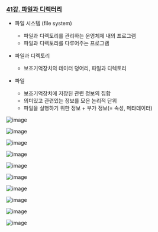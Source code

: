 ### [41강. 파일과 디렉터리](https://www.youtube.com/watch?v=J8v7wxbnRAM)

- 파일 시스템 (file system)
  - 파일과 디렉토리를 관리하는 운영체제 내의 프로그램
  - 파일과 디렉토리를 다루어주는 프로그램

- 파일과 디렉토리
  - 보조기억장치의 데이터 덩어리, 파일과 디렉토리

- 파일
  - 보조기억장치에 저장된 관련 정보의 집합
  - 의미있고 관련있는 정보를 모은 논리적 단위
  - 파일을 실행하기 위한 정보 + 부가 정보(= 속성, 메타데이터)

![image](https://github.com/user-attachments/assets/95b88fcc-1fe6-4b9a-893e-ff74a1821009)

![image](https://github.com/user-attachments/assets/09e31606-405b-4bbd-a11e-22bee0424903)

![image](https://github.com/user-attachments/assets/51e88b1c-eb59-4063-8200-f569ac58c3ea)

![image](https://github.com/user-attachments/assets/cdccbb9b-c1cc-4db3-ab31-c43316bbb070)

![image](https://github.com/user-attachments/assets/72146273-2bd9-486a-bd22-003b477e1920)

![image](https://github.com/user-attachments/assets/59c088aa-292f-4f6f-90bb-bc43980a15f6)

![image](https://github.com/user-attachments/assets/edc53d3b-50a6-4c8e-bc0f-95ac3e47e032)

![image](https://github.com/user-attachments/assets/0ee41862-730e-447b-b51e-806b8a85c4eb)

![image](https://github.com/user-attachments/assets/1f0efbd5-8b5e-416f-b638-dfeb7c35db00)

![image](https://github.com/user-attachments/assets/a1508444-552c-4d03-9e64-0437e1e737ea)
